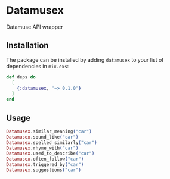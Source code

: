 # Datamusex

Datamuse API wrapper

## Installation

The package can be installed
by adding `datamusex` to your list of dependencies in `mix.exs`:

```elixir
def deps do
  [
    {:datamusex, "~> 0.1.0"}
  ]
end
```

## Usage

```elixir
Datamusex.similar_meaning("car")
Datamusex.sound_like("car")
Datamusex.spelled_similarly("car")
Datamusex.rhyme_with("car")
Datamusex.used_to_describe("car")
Datamusex.often_follow("car")
Datamusex.triggered_by("car")
Datamusex.suggestions("car")
```


